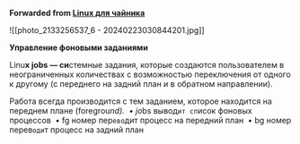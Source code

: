 **Forwarded from [Linux для чайника](https://t.me/os_linux_ru/1165)**

![[photo_2133256537_6 - 20240223030844201.jpg]]

**Управление фоновыми заданиями**

Linu**x jobs — си**стемные задания, которые создаются пользователем в неограниченных количествах с возможностью переключения от одного к другому (с переднего на задний план и в обратном направлении).

Работа всегда производится с тем заданием, которое находится на переднем плане (foregrou*nd).
 • jo*bs вывод`ит сп`исок фоновых процессов
 • fg номер пер`ево`дит процесс на передний план
 • bg номер перев`оди`т процесс на задний план